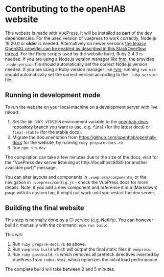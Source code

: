 # Contributing to the openHAB website

This website is made with [VuePress](https://vuepress.vuejs.org/).
It will be installed as part of the dev dependencies.
For the used version of vuepress to work correctly, Node.js 16.20.0 or **older** is needed. Alternatively on newer versions [the legacy OpenSSL provider can be enabled as described in this StackOverflow thread](https://stackoverflow.com/questions/69692842/error-message-error0308010cdigital-envelope-routinesunsupported).
For the Ruby scripts used by the website build, Ruby 2.4.3 is needed.
If you are using a Node.js version manager like [fnm](https://github.com/Schniz/fnm), the provided `.node-version` file should automatically set the correct Node.js version needed.
If you are using a Ruby version manager like [rvm](https://rvm.io/), running `rvm use` should automatically set the correct version according to the `.ruby-version` file.

## Running in development mode

To run the website on your local machine on a development server with live reload:

1. Set the `OH_DOCS_VERSION` environment variable to the [openhab-docs repository branch](https://github.com/openhab/openhab-docs/branches) you want to use, e.g. `final` (for the latest docs) or `final-stable` (for the stable docs).
2. Migrate the documentation from https://github.com/openhab/openhab-docs for the website, by running `ruby prepare-docs.rb`
3. Run `npm run dev`

The compilation can take a few minutes due to the size of the docs, wait for the "VuePress dev server listening at http://localhost:8080 (or another available port)" message.

You can alter layouts and components in `.vuepress/components`, or the navigation in `.vuepress/config.js` - check the VuePress docs for more details. Note: if you add a new component and reference it in a (Markdown) page with its custom tag, it might not work until you restart the dev server.

## Building the final website

This step is normally done by a CI service (e.g. Netlify).
You can however build it manually with the command: `npm run build`.

This will:

1. Run `ruby prepare-docs.rb` as above.
2. Run `vuepress build` which will output the final static files in `vuepress`.
3. Run `ruby postbuild.rb` which removes all prefetch directives inserted by VuePress from `index.html`, which optimizes the initial load performance.

The complete build will take between 2 and 5 minutes.
